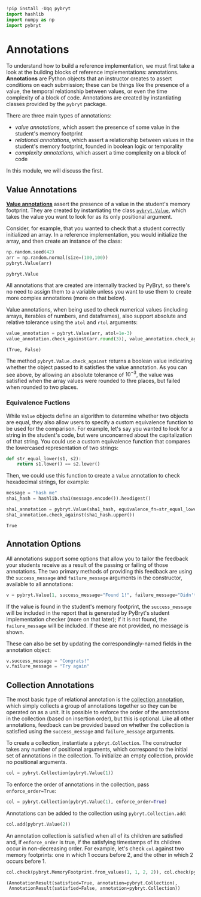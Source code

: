 ```python
!pip install -Uqq pybryt
import hashlib
import numpy as np
import pybryt
```

# Annotations

To understand how to build a reference implementation, we must first take a look at the building blocks of reference implementations: annotations. **Annotations** are Python objects that an instructor creates to assert conditions on each submission; these can be things like the presence of a value, the temporal relationship between values, or even the time complexity of a block of code. Annotations are created by instantiating classes provided by the `pybryt` package.

There are three main types of annotations:

* _value annotations_, which assert the presence of some value in the student's memory footprint
* _relational annotations_, which assert a relationship between values in the student's memory footprint, founded in boolean logic or temporality
* _complexity annotations_, which assert a time complexity on a block of code

In this module, we will discuss the first.

## Value Annotations

[**Value annotations**](https://microsoft.github.io/pybryt/html/annotations/value_annotations.html) assert the presence of a value in the student's memory footprint. They are created by instantiating the class [`pybryt.Value`](https://microsoft.github.io/pybryt/html/api_reference.html#pybryt.annotations.value.Value), which takes the value you want to look for as its only positional argument.

Consider, for example, that you wanted to check that a student correctly initialized an array. In a reference implementation, you would initialize the array, and then create an instance of the class:


```python
np.random.seed(42)
arr = np.random.normal(size=(100,100))
pybryt.Value(arr)
```




    pybryt.Value



All annotations that are created are internally tracked by PyBryt, so there's no need to assign them to a variable unless you want to use them to create more complex annotations (more on that below).

Value annotations, when being used to check numerical values (including arrays, iterables of numbers, and dataframes), also support absolute and relative tolerance using the `atol` and `rtol` arguments:


```python
value_annotation = pybryt.Value(arr, atol=1e-3)
value_annotation.check_against(arr.round(3)), value_annotation.check_against(arr.round(2))
```




    (True, False)



The method `pybryt.Value.check_against` returns a boolean value indicating whether the object passed to it satisfies the value annotation. As you can see above, by allowing an absolute tolerance of $10^{-3}$, the value was satisfied when the array values were rounded to thre places, but failed when rounded to two places.

### Equivalence Fuctions

While `Value` objects define an algorithm to determine whether two objects are equal, they also allow users to specify a custom equivalence function to be used for the comparison. For example, let's say you wanted to look for a string in the student's code, but were unconcerned about the capitalization of that string. You could use a custom equivalence function that compares the lowercased representation of two strings:


```python
def str_equal_lower(s1, s2):
    return s1.lower() == s2.lower()
```

Then, we could use this function to create a `Value` annotation to check hexadecimal strings, for example:


```python
message = "hash me"
sha1_hash = hashlib.sha1(message.encode()).hexdigest()

sha1_annotation = pybryt.Value(sha1_hash, equivalence_fn=str_equal_lower)
sha1_annotation.check_against(sha1_hash.upper())
```




    True



## Annotation Options

All annotations support some options that allow you to tailor the feedback your students receive as a result of the passing or failing of those annotations. The two primary methods of providing this feedback are using the `success_message` and `failure_message` arguments in the constructor, available to all annotations:


```python
v = pybryt.Value(1, success_message="Found 1!", failure_message="Didn't find 1 :(")
```

If the value is found in the student's memory footprint, the `success_message` will be included in the report that is generated by PyBryt's student implementation checker (more on that later); if it is not found, the `failure_message` will be included. If these are not provided, no message is shown.

These can also be set by updating the correspondingly-named fields in the annotation object:


```python
v.success_message = "Congrats!"
v.failure_message = "Try again"
```

## Collection Annotations

The most basic type of relational annotation is the [collection annotation](https://microsoft.github.io/pybryt/html/annotations/collections.html), which simply collects a group of annotations together so they can be operated on as a unit. It is possible to enforce the order of the annotations in the collection (based on insertion order), but this is optional. Like all other annotations, feedback can be provided based on whether the collection is satisfied using the `success_message` and `failure_message` arguments.

To create a collection, instantiate a `pybryt.Collection`. The constructor takes any number of positional arguments, which correspond to the initial set of annotations in the collection. To initialize an empty collection, provide no positional arguments.


```python
col = pybryt.Collection(pybryt.Value(1))
```

To enforce the order of annotations in the collection, pass `enforce_order=True`:


```python
col = pybryt.Collection(pybryt.Value(1), enforce_order=True)
```

Annotations can be added to the collection using `pybryt.Collection.add`:


```python
col.add(pybryt.Value(2))
```

An annotation collection is satisfied when all of its children are satisfied and, if `enforce_order` is true, if the satisfying timestamps of its children occur in non-decreasing order. For example, let's check `col` against two memory footprints: one in which 1 occurs before 2, and the other in which 2 occurs before 1.


```python
col.check(pybryt.MemoryFootprint.from_values(1, 1, 2, 2)), col.check(pybryt.MemoryFootprint.from_values(2, 1, 1, 2))
```




    (AnnotationResult(satisfied=True, annotation=pybryt.Collection),
     AnnotationResult(satisfied=False, annotation=pybryt.Collection))


